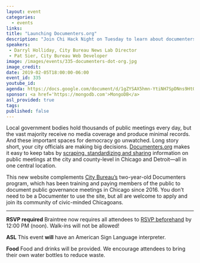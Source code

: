 ```yaml
---
layout: event
categories:
  - events
links:
title: "Launching Documenters.org"
description: "Join Chi Hack Night on Tuesday to learn about documenters.org, a project from City Bureau that empowers citizens to learn about and attend local government public meetings, and share information with journalists."
speakers:
 - Darryl Holliday, City Bureau News Lab Director
 - Pat Sier, City Bureau Web Developer
image: /images/events/335-documenters-dot-org.jpg
image_credit:
date: 2019-02-05T18:00:00-06:00
event_id: 335
youtube_id: 
agenda: https://docs.google.com/document/d/1gZYSAX5hmn-YtiNH7SpDNns9HtQxg0Oc7WKSUOnR8z4/edit?usp=sharing
sponsor: <a href='https://mongodb.com'>MongoDB</a>
asl_provided: true
tags:
published: false
---
```


Local government bodies hold thousands of public meetings every day, but the vast majority receive no media coverage and produce minimal records. And these important spaces for democracy go unwatched. Long story short, your city officials are making big decisions. [Documenters.org](https://www.documenters.org/) makes it easy to keep tabs by [scraping, standardizing and sharing](https://www.youtube.com/watch?v=wF3s_eOQsKo) information on public meetings at the city and county-level in Chicago and Detroit—all in one central location.


This new website complements [City Bureau’s](https://www.citybureau.org/) two-year-old Documenters program, which has been training and paying members of the public to document public governance meetings in Chicago since 2016. You don’t need to be a Documenter to use the site, but all are welcome to apply and join its community of civic-minded Chicagoans.

---

**RSVP required** Braintree now requires all attendees to [RSVP beforehand]({{site.rsvp_url}}) by 12:00 PM (noon). Walk-ins will not be allowed!

**ASL** This event **will** have an American Sign Language interpreter.

**Food** Food and drinks will be provided. We encourage attendees to bring their own water bottles to reduce waste.

